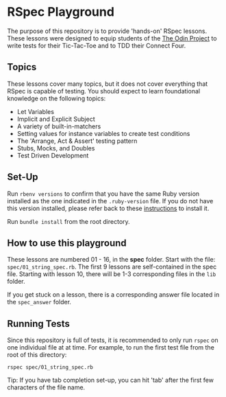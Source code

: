 # RSpec Playground
The purpose of this repository is to provide 'hands-on' RSpec lessons. These lessons were designed to equip students of the [The Odin Project](https://www.theodinproject.com/) to write tests for their Tic-Tac-Toe and to TDD their Connect Four.

## Topics
These lessons cover many topics, but it does not cover everything that RSpec is capable of testing. You should expect to learn foundational knowledge on the following topics:
- Let Variables
- Implicit and Explicit Subject
- A variety of built-in-matchers
- Setting values for instance variables to create test conditions
- The 'Arrange, Act & Assert' testing pattern
- Stubs, Mocks, and Doubles
- Test Driven Development

## Set-Up
Run `rbenv versions` to confirm that you have the same Ruby version installed as the one indicated in the `.ruby-version` file. If you do not have this version installed, please refer back to these [instructions](https://www.theodinproject.com/lessons/ruby-installing-ruby) to install it.

Run `bundle install` from the root directory.

## How to use this playground
These lessons are numbered 01 - 16, in the **spec** folder. Start with the file: <code>spec/01_string_spec.rb</code>. The first 9 lessons are self-contained in the spec file. Starting with lesson 10, there will be 1-3 corresponding files in the <code>lib</code> folder.

If you get stuck on a lesson, there is a corresponding answer file located in the <code>spec_answer</code> folder.

## Running Tests
Since this repository is full of tests, it is recommended to only run <code>rspec</code> on one individual file at at time. For example, to run the first test file from the root of this directory:

<pre><code>rspec spec/01_string_spec.rb</code></pre>

Tip: If you have tab completion set-up, you can hit 'tab' after the first few characters of the file name.
